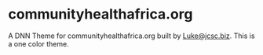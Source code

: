 # communityhealthafrica.org
A DNN Theme for communityhealthafrica.org built by Luke@jcsc.biz.  This is a one color theme.
